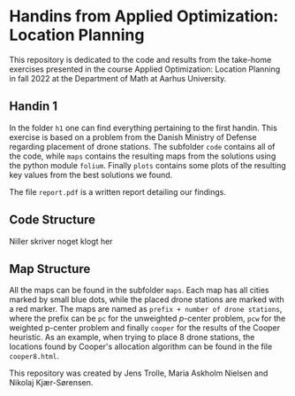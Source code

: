 # Handins from Applied Optimization: Location Planning

This repository is dedicated to the code and results from the take-home exercises presented in the course Applied Optimization: Location Planning in fall 2022 at the Department of Math at Aarhus University.

## Handin 1
In the folder ```h1``` one can find everything pertaining to the first handin. This exercise is based on a problem from the Danish Ministry of Defense regarding placement of drone stations.
The subfolder ```code``` contains all of the code, while ```maps``` contains the resulting maps from the solutions using the python module ```folium```. Finally ```plots``` contains some plots of the resulting key values from the best solutions we found.

The file ```report.pdf``` is a written report detailing our findings.

## Code Structure
Niller skriver noget klogt her

## Map Structure
All the maps can be found in the subfolder ```maps```. Each map has all cities marked by small blue dots, while the placed drone stations are marked with a red marker. The maps are named as ```prefix + number of drone stations```, where the prefix can be ```pc``` for the unweighted $p$-center problem, ```pcw``` for the weighted p-center problem and finally ```cooper``` for the results of the Cooper heuristic. As an example, when trying to place 8 drone stations, the locations found by Cooper's allocation algorithm can be found in the file ```cooper8.html```.

This repository was created by Jens Trolle, Maria Askholm Nielsen and Nikolaj Kjær-Sørensen.
